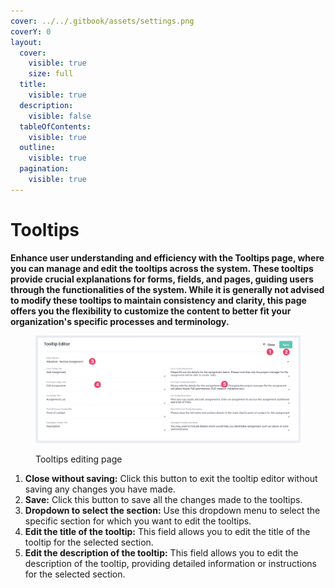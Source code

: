 ```yaml
---
cover: ../../.gitbook/assets/settings.png
coverY: 0
layout:
  cover:
    visible: true
    size: full
  title:
    visible: true
  description:
    visible: false
  tableOfContents:
    visible: true
  outline:
    visible: true
  pagination:
    visible: true
---
```


# Tooltips

**Enhance user understanding and efficiency with the Tooltips page, where you can manage and edit the tooltips across the system. These tooltips provide crucial explanations for forms, fields, and pages, guiding users through the functionalities of the system. While it is generally not advised to modify these tooltips to maintain consistency and clarity, this page offers you the flexibility to customize the content to better fit your organization's specific processes and terminology.**

<figure><img src="../../.gitbook/assets/Tooltips - Editing" alt=""><figcaption><p>Tooltips editing page</p></figcaption></figure>

1. **Close without saving:** Click this button to exit the tooltip editor without saving any changes you have made.
2. **Save:** Click this button to save all the changes made to the tooltips.
3. **Dropdown to select the section:** Use this dropdown menu to select the specific section for which you want to edit the tooltips.
4. **Edit the title of the tooltip:** This field allows you to edit the title of the tooltip for the selected section.
5. **Edit the description of the tooltip:** This field allows you to edit the description of the tooltip, providing detailed information or instructions for the selected section.
